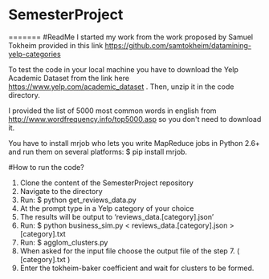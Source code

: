 
# SemesterProject
=======
#ReadMe
I started my work from the work proposed by Samuel Tokheim provided in this link https://github.com/samtokheim/datamining-yelp-categories

To test the code in your local machine you have to download the Yelp Academic Dataset from the link here https://www.yelp.com/academic_dataset . Then, unzip it in the code directory.

I provided the list of 5000 most common words in english from http://www.wordfrequency.info/top5000.asp so you don't need to download it.

You have to install mrjob who lets you write MapReduce jobs in Python 2.6+ and run them on several platforms:  $ pip install mrjob.


#How to run the code?

1. Clone the content of the SemesterProject repository
2. Navigate to the directory
3. Run: $ python get_reviews_data.py
4. At the prompt type in a Yelp category of your choice
5. The results will be output to ‘reviews_data.[category].json’
6. Run: $ python business_sim.py < reviews_data.[category].json > [category].txt
7. Run: $ agglom_clusters.py
8. When asked for the input file choose the output file of the step 7. ( [category].txt )
9. Enter the tokheim-baker coefficient and wait for clusters to be formed. 

